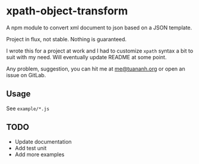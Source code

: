 xpath-object-transform
======

A npm module to convert xml document to json based on a JSON template.

Project in flux, not stable. Nothing is guaranteed.

I wrote this for a project at work and I had to customize `xpath` syntax a bit to suit with my need. Will eventually update README at some point.

Any problem, suggestion, you can hit me at me@tuananh.org or open an issue on GitLab.

Usage
-----

See `example/*.js`

TODO
-----

* Update documentation
* Add test unit
* Add more examples
